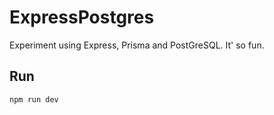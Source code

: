 # ExpressPostgres
Experiment using Express, Prisma and PostGreSQL. It' so fun.

## Run
`npm run dev`
